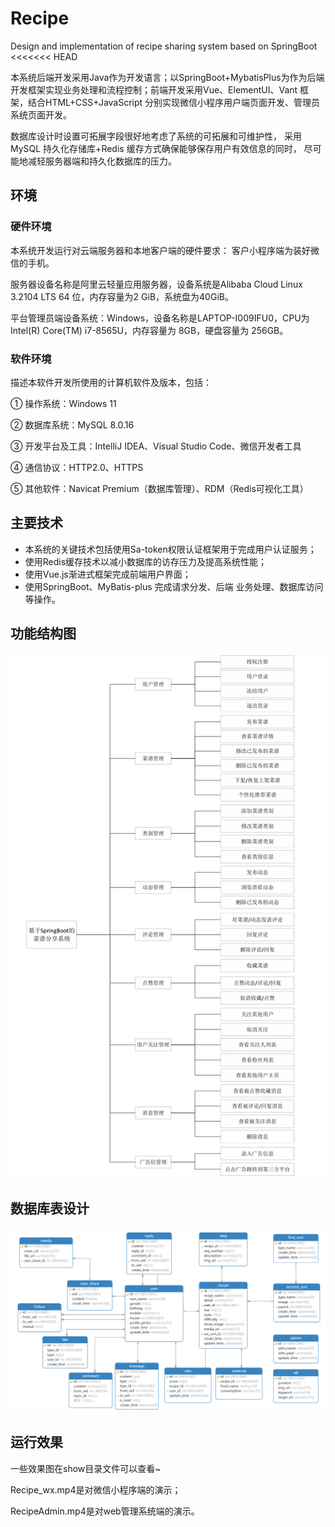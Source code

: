 # Recipe
Design and implementation of recipe sharing system based on SpringBoot
<<<<<<< HEAD

本系统后端开发采用Java作为开发语言；以SpringBoot+MybatisPlus为作为后端开发框架实现业务处理和流程控制；前端开发采用Vue、ElementUI、Vant 框架，结合HTML+CSS+JavaScript 分别实现微信小程序用户端页面开发、管理员系统页面开发。

数据库设计时设置可拓展字段很好地考虑了系统的可拓展和可维护性， 采用MySQL 持久化存储库+Redis 缓存方式确保能够保存用户有效信息的同时， 尽可能地减轻服务器端和持久化数据库的压力。 

## 环境

### 硬件环境

本系统开发运行对云端服务器和本地客户端的硬件要求：  客户小程序端为装好微信的手机。  

服务器设备名称是阿里云轻量应用服务器，设备系统是Alibaba Cloud Linux  3.2104 LTS 64 位，内存容量为2 GiB，系统盘为40GiB。  

平台管理员端设备系统：Windows，设备名称是LAPTOP-I009IFU0，CPU为 Intel(R) Core(TM) i7-8565U，内存容量为 8GB，硬盘容量为 256GB。  

### 软件环境

描述本软件开发所使用的计算机软件及版本，包括： 

 ① 操作系统：Windows 11  

 ② 数据库系统：MySQL 8.0.16  

③ 开发平台及工具：IntelliJ IDEA、Visual Studio Code、微信开发者工具  

④ 通信协议：HTTP2.0、HTTPS  

⑤ 其他软件：Navicat Premium（数据库管理）、RDM（Redis可视化工具）

## 主要技术 

- 本系统的关键技术包括使用Sa-token权限认证框架用于完成用户认证服务； 
- 使用Redis缓存技术以减小数据库的访存压力及提高系统性能；
- 使用Vue.js渐进式框架完成前端用户界面；
- 使用SpringBoot、MyBatis-plus 完成请求分发、后端 业务处理、数据库访问等操作。

## 功能结构图

![功能结构图](.\show\func.png)

## 数据库表设计

![database-design](.\show\database-design.png)

## 运行效果

一些效果图在show目录文件可以查看~

Recipe_wx.mp4是对微信小程序端的演示；

RecipeAdmin.mp4是对web管理系统端的演示。